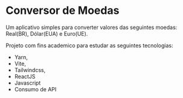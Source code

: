 # Conversor de Moedas
Um aplicativo simples para converter valores das seguintes moedas: Real(BR), Dólar(EUA) e Euro(UE).

Projeto com fins academico para estudar as seguintes tecnologias:
- Yarn,
- Vite,
- Tailwindcss,
- ReactJS
- Javascript
- Consumo de API


  
